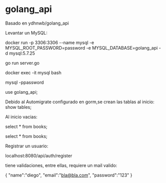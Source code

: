 # golang_api

Basado en ydhnwb/golang_api

Levantar un MySQL:

docker run -p 3306:3306 --name mysql -e MYSQL_ROOT_PASSWORD=password -e MYSQL_DATABASE=golang_api -d mysql:5.7.25

go run server.go

docker exec -it mysql bash

mysql -ppassword

use golang_api;

Debido al Automigrate configurado en gorm,se crean las tablas al inicio:
show tables;

Al inicio vacias:

select * from books;

select * from books;

Registrar un usuario:

localhost:8080/api/auth/register


tiene validaciones, entre ellas, requiere un mail valido:

{
    "name":"diego",
    "email":"bla@bla.com",
    "password":"123"
}
